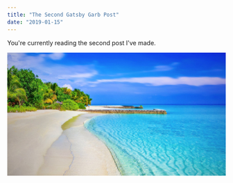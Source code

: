 ```yaml
---
title: "The Second Gatsby Garb Post"
date: "2019-01-15"
---
```


You're currently reading the second post I've made.

![Tranquil Beach](tranquil-beach.jpg)
